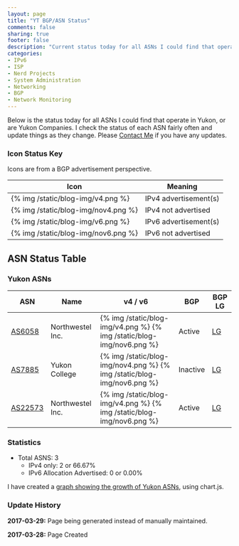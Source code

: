 ```yaml
---
layout: page
title: "YT BGP/ASN Status"
comments: false
sharing: true
footer: false
description: "Current status today for all ASNs I could find that operate in Yukon, or are Yukon Companies."
categories:
- IPv6
- ISP
- Nerd Projects
- System Administration
- Networking
- BGP
- Network Monitoring
---
```

Below is the status today for all ASNs I could find that operate in Yukon, or are Yukon Companies. I check the status of each ASN fairly often and update things as they change. Please [Contact Me](/contact/) if you have any updates.

### Icon Status Key

Icons are from a BGP advertisement perspective.

Icon | Meaning
---- | -------
{% img /static/blog-img/v4.png %} | IPv4 advertisement(s)
{% img /static/blog-img/nov4.png %} | IPv4 not advertised
{% img /static/blog-img/v6.png %} | IPv6 advertisement(s)
{% img /static/blog-img/nov6.png %} | IPv6 not advertised

## ASN Status Table

### Yukon ASNs

ASN | Name | v4 / v6 | BGP | BGP LG
--- | ---- | ------- | --- | ------
[AS6058](https://stat.ripe.net/AS6058) | Northwestel Inc. | {% img /static/blog-img/v4.png %} {% img /static/blog-img/nov6.png %} | Active | [LG](http://lg.hextet.net/cgi-bin/bgplg?cmd=show+ip+bgp+source-as&req=6058)
[AS7885](https://stat.ripe.net/AS7885) | Yukon College | {% img /static/blog-img/nov4.png %} {% img /static/blog-img/nov6.png %} | Inactive | [LG](http://lg.hextet.net/cgi-bin/bgplg?cmd=show+ip+bgp+source-as&req=7885)
[AS22573](https://stat.ripe.net/AS22573) | Northwestel Inc. | {% img /static/blog-img/v4.png %} {% img /static/blog-img/nov6.png %} | Active | [LG](http://lg.hextet.net/cgi-bin/bgplg?cmd=show+ip+bgp+source-as&req=22573)

### Statistics

* Total ASNS: 3
  * IPv4 only: 2 or 66.67%
  * IPv6 Allocation Advertised: 0 or 0.00%

I have created a [graph showing the growth of Yukon ASNs](/bgp/yt/asns/), using chart.js.

### Update History

**2017-03-29:** Page being generated instead of manually maintained.

**2017-03-28:** Page Created

